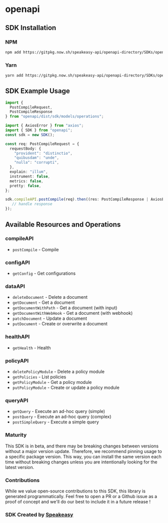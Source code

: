 # openapi

<!-- Start SDK Installation -->
## SDK Installation

### NPM

```bash
npm add https://gitpkg.now.sh/speakeasy-api/openapi-directory/SDKs/openpolicy.local/0.28.0/typescript
```

### Yarn

```bash
yarn add https://gitpkg.now.sh/speakeasy-api/openapi-directory/SDKs/openpolicy.local/0.28.0/typescript
```
<!-- End SDK Installation -->

## SDK Example Usage
<!-- Start SDK Example Usage -->
```typescript
import {
  PostCompileRequest,
  PostCompileResponse
} from "openapi/dist/sdk/models/operations";

import { AxiosError } from "axios";
import { SDK } from "openapi";
const sdk = new SDK();

const req: PostCompileRequest = {
  requestBody: {
    "provident": "distinctio",
    "quibusdam": "unde",
    "nulla": "corrupti",
  },
  explain: "illum",
  instrument: false,
  metrics: false,
  pretty: false,
};

sdk.compileAPI.postCompile(req).then((res: PostCompileResponse | AxiosError) => {
   // handle response
});
```
<!-- End SDK Example Usage -->

<!-- Start SDK Available Operations -->
## Available Resources and Operations


### compileAPI

* `postCompile` - Compile

### configAPI

* `getConfig` - Get configurations

### dataAPI

* `deleteDocument` - Delete a document
* `getDocument` - Get a document
* `getDocumentWithPath` - Get a document (with input)
* `getDocumentWithWebHook` - Get a document (with webhook)
* `patchDocument` - Update a document
* `putDocument` - Create or overwrite a document

### healthAPI

* `getHealth` - Health

### policyAPI

* `deletePolicyModule` - Delete a policy module
* `getPolicies` - List policies
* `getPolicyModule` - Get a policy module
* `putPolicyModule` - Create or update a policy module

### queryAPI

* `getQuery` - Execute an ad-hoc query (simple)
* `postQuery` - Execute an ad-hoc query (complex)
* `postSimpleQuery` - Execute a simple query
<!-- End SDK Available Operations -->

### Maturity

This SDK is in beta, and there may be breaking changes between versions without a major version update. Therefore, we recommend pinning usage
to a specific package version. This way, you can install the same version each time without breaking changes unless you are intentionally
looking for the latest version.

### Contributions

While we value open-source contributions to this SDK, this library is generated programmatically.
Feel free to open a PR or a Github issue as a proof of concept and we'll do our best to include it in a future release !

### SDK Created by [Speakeasy](https://docs.speakeasyapi.dev/docs/using-speakeasy/client-sdks)

